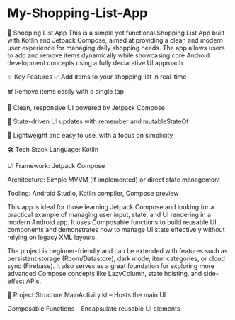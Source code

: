 # My-Shopping-List-App
🛒 Shopping List App
This is a simple yet functional Shopping List App built with Kotlin and Jetpack Compose, aimed at providing a clean and modern user experience for managing daily shopping needs. The app allows users to add and remove items dynamically while showcasing core Android development concepts using a fully declarative UI approach.

✨ Key Features
✅ Add items to your shopping list in real-time

🗑️ Remove items easily with a single tap

🧩 Clean, responsive UI powered by Jetpack Compose

🔁 State-driven UI updates with remember and mutableStateOf

🎯 Lightweight and easy to use, with a focus on simplicity

🛠 Tech Stack
Language: Kotlin

UI Framework: Jetpack Compose

Architecture: Simple MVVM (if implemented) or direct state management

Tooling: Android Studio, Kotlin compiler, Compose preview

This app is ideal for those learning Jetpack Compose and looking for a practical example of managing user input, state, and UI rendering in a modern Android app. It uses Composable functions to build reusable UI components and demonstrates how to manage UI state effectively without relying on legacy XML layouts.

The project is beginner-friendly and can be extended with features such as persistent storage (Room/Datastore), dark mode, item categories, or cloud sync (Firebase). It also serves as a great foundation for exploring more advanced Compose concepts like LazyColumn, state hoisting, and side-effect APIs.

📁 Project Structure
MainActivity.kt – Hosts the main UI

Composable Functions – Encapsulate reusable UI elements
